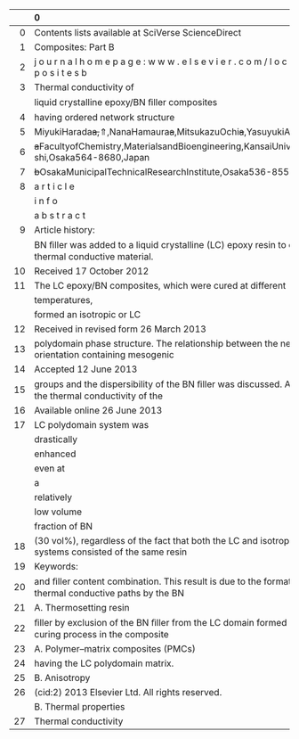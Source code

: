 |    | 0                                                                                                          |
|---:|:-----------------------------------------------------------------------------------------------------------|
|  0 | Contents lists available at SciVerse ScienceDirect                                                         |
|  1 | Composites: Part B                                                                                         |
|  2 | j o u r n a l h o m e p a g e : w w w . e l s e v i e r . c o m / l o c a t e / c o m p o s i t e s b      |
|  3 | Thermal conductivity of                                                                                    |
|    | liquid crystalline epoxy/BN ﬁller composites                                                               |
|  4 | having ordered network structure                                                                           |
|  5 | MiyukiHarada<s>a,</s>⇑,NanaHamaura<s>a</s>,MitsukazuOchi<s>a</s>,YasuyukiAgari<s>b</s>                     |
|  6 | <s>a</s>FacultyofChemistry,MaterialsandBioengineering,KansaiUniversity,Suita-shi,Osaka564-8680,Japan       |
|  7 | <s>b</s>OsakaMunicipalTechnicalResearchInstitute,Osaka536-8553,Japan                                       |
|  8 | a r t i c l e                                                                                              |
|    | i n f o                                                                                                    |
|    | a b s t r a c t                                                                                            |
|  9 | Article history:                                                                                           |
|    | BN ﬁller was added to a liquid crystalline (LC) epoxy resin to obtain a high thermal conductive material.  |
| 10 | Received 17 October 2012                                                                                   |
| 11 | The LC epoxy/BN composites, which were cured at different                                                  |
|    | temperatures,                                                                                              |
|    | formed an isotropic or LC                                                                                  |
| 12 | Received in revised form 26 March 2013                                                                     |
| 13 | polydomain phase structure. The relationship between the network orientation containing mesogenic          |
| 14 | Accepted 12 June 2013                                                                                      |
| 15 | groups and the dispersibility of the BN ﬁller was discussed. As a result, the thermal conductivity of the  |
| 16 | Available online 26 June 2013                                                                              |
| 17 | LC polydomain system was                                                                                   |
|    | drastically                                                                                                |
|    | enhanced                                                                                                   |
|    | even at                                                                                                    |
|    | a                                                                                                          |
|    | relatively                                                                                                 |
|    | low volume                                                                                                 |
|    | fraction of BN                                                                                             |
| 18 | (30 vol%), regardless of the fact that both the LC and isotropic phase systems consisted of the same resin |
| 19 | Keywords:                                                                                                  |
| 20 | and ﬁller content combination. This result is due to the formation of thermal conductive paths by the BN   |
| 21 | A. Thermosetting resin                                                                                     |
| 22 | ﬁller by exclusion of the BN ﬁller from the LC domain formed during the curing process in the composite    |
| 23 | A. Polymer–matrix composites (PMCs)                                                                        |
| 24 | having the LC polydomain matrix.                                                                           |
| 25 | B. Anisotropy                                                                                              |
| 26 | (cid:2) 2013 Elsevier Ltd. All rights reserved.                                                            |
|    | B. Thermal properties                                                                                      |
| 27 | Thermal conductivity                                                                                       |